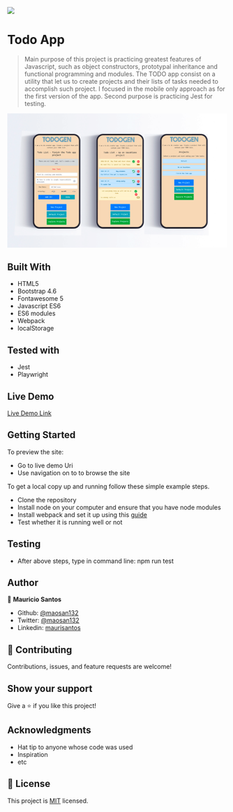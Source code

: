 ![](https://img.shields.io/badge/Microverse-blueviolet)

# Todo App

> Main purpose of this project is practicing greatest features of Javascript, such as object constructors, prototypal inheritance and functional programming and modules. The TODO app consist on a utility that let us to create projects and their lists of tasks needed to accomplish such project. I focused in the mobile only approach as for the first version of the app.
> Second purpose is practicing Jest for testing.


![screenshot](./todo_screenshot.png)

## Built With

- HTML5
- Bootstrap 4.6
- Fontawesome 5
- Javascript ES6
- ES6 modules
- Webpack
- localStorage

## Tested with

- Jest
- Playwright

## Live Demo

[Live Demo Link](http://mauriciosantos.paternit.com/io/todo-app/)


## Getting Started

To preview the site:

- Go to live demo Uri
- Use navigation on to to browse the site

To get a local copy up and running follow these simple example steps.

- Clone the repository
- Install node on your computer and ensure that you have node modules
- Install webpack and set it up using this [guide](https://webpack.js.org/guides/asset-management/#setup)
- Test whether it is running well or not

## Testing

- After above steps, type in command line: npm run test

## Author

👤 **Mauricio Santos**

- Github: [@maosan132](https://github.com/maosan132)
- Twitter: [@maosan132](https://twitter.com/maosan132)
- Linkedin: [maurisantos](https://www.linkedin.com/in/mauricsantos)


## 🤝 Contributing

Contributions, issues, and feature requests are welcome!

## Show your support

Give a ⭐️ if you like this project!

## Acknowledgments

- Hat tip to anyone whose code was used
- Inspiration
- etc

## 📝 License

This project is [MIT](lic.url) licensed.
